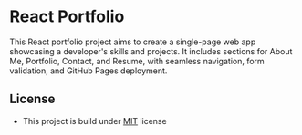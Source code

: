 # React Portfolio

This React portfolio project aims to create a single-page web app showcasing a developer's skills and projects. It includes sections for About Me, Portfolio, Contact, and Resume, with seamless navigation, form validation, and GitHub Pages deployment.

## License

- This project is build under [MIT](https://choosealicense.com/licenses/mit/) license 

